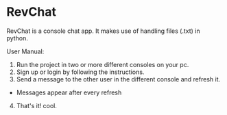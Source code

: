 # RevChat
RevChat is a console chat app. It makes use of handling files (.txt) in python. 

User Manual:
1. Run the project in two or more different consoles on your pc.
2. Sign up or login by following the instructions.
3. Send a message to the other user in the different console and refresh it.
 - Messages appear after every refresh
4. That's it! cool.
